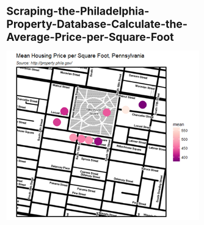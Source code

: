 # Scraping-the-Philadelphia-Property-Database-Calculate-the-Average-Price-per-Square-Foot

![Average-Price-per-Square-Foot](https://github.com/zhaoanbei/Scraping-the-Philadelphia-Property-Database-Calculate-the-Average-Price-per-Square-Foot-/blob/master/anbei.png)
